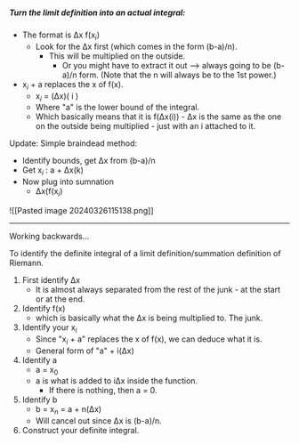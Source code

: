 
##### Turn the limit definition into an actual integral:
- The format is Δx f(x$_i$)
	- Look for the Δx first (which comes in the form (b-a)/n). 
		- This will be multiplied on the outside.
			- Or you might have to extract it out --> always going to be (b-a)/n form. (Note that the n will always be to the 1st power.)
- x$_i$ + a replaces the x of f(x).
	- x$_i$ = (Δx)( i )
	- Where "a" is the lower bound of the integral.
	- Which basically means that it is f(Δx(i)) - Δx is the same as the one on the outside being multiplied - just with an i attached to it.

Update: Simple braindead method:
- Identify bounds, get Δx from (b-a)/n
- Get x$_i$ : a + Δx(k)
- Now plug into sumnation 
	- Δx(f(x$_i$)



![[Pasted image 20240326115138.png]]


---
Working backwards...

To identify the definite integral of a limit definition/summation definition of Riemann.
1. First identify Δx 
	- It is almost always separated from the rest of the junk - at the start or at the end.
2. Identify f(x)
	- which is basically what the Δx is being multiplied to. The junk.
3. Identify your x$_i$ 
	- Since  "x$_i$ + a" replaces the x of f(x), we can deduce what it is.
	- General form of "a" + i(Δx)
4. Identify a
	- a = x$_0$
	- a is what is added to iΔx inside the function.
		- If there is nothing, then a = 0.
5. Identify b
	- b = x$_n$ = a + n(Δx)
	- Will cancel out since Δx is (b-a)/n.
6. Construct your definite integral.